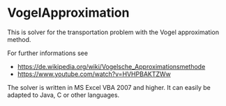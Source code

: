 # VogelApproximation
This is solver for the transportation problem with the Vogel approximation method. 

For further informations see
* https://de.wikipedia.org/wiki/Vogelsche_Approximationsmethode
* https://www.youtube.com/watch?v=HVHPBAKTZWw

The solver is written in MS Excel VBA 2007 and higher. It can easily be adapted to Java, C or other languages.
